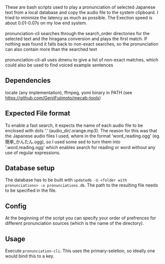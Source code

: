 

These are bash scripts used to play a pronunciation of selected Japanese text from a local database and copy the audio file to the system clipboard.
I tried to minimize the latency as much as possible. The Exection speed is about 0.01-0.07s on my low end system.\
\
pronunciation-cli searches through the search_order directories for the selected text and the hiragana conversion and plays the first match. If nothing was found
it falls back to non-exact searches, so the pronunciation can also contain more than the searched text\
\
pronunciation-cli-all uses dmenu to give a list of non-exact matches, which could also be used to find voiced example sentences

## Dependencies
locate (any implementation), ffmpeg, yomi binary in PATH (see https://github.com/GenjiFujimoto/mecab-tools)

## Expected File format
To enable a fast search, it expects the name of each audio file to be enclosed with dots '.' (audio_dir/.orange.mp3).
The reason for this was that the Japanese audio files I used, where in the format 'word_reading.ogg' (eg. 簡単_かんたん.ogg), so I used some sed
to turn them into '.word.reading.ogg' which enables search for reading or word without any use of regular expressions.

## Database setup
The database has to be built with `updatedb -U <folder with pronunciations> -o pronunciations.db`. The path to the resulting file needs to be specified in the
file.

## Config
At the beginning of the script you can specify your order of prefrences for different pronunciation sources (which is the name of the directory).

## Usage
Execute `pronunciation-cli`. This uses the primary-seletion, so ideally one would bind this to a key.
